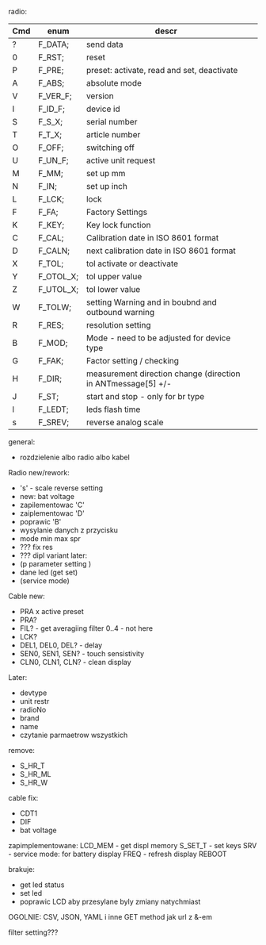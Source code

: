 radio:

| Cmd | enum      | descr                                                        |     |
| --- | --------- | ------------------------------------------------------------ | --- |
| ?   | F_DATA;   | send data                                                    |     |
| 0   | F_RST;    | reset                                                        |     |
| P   | F_PRE;    | preset: activate, read and set, deactivate                   |     |
| A   | F_ABS;    | absolute mode                                                |     |
| V   | F_VER_F;  | version                                                      |     |
| I   | F_ID_F;   | device id                                                    |     |
| S   | F_S_X;    | serial number                                                |     |
| T   | F_T_X;    | article number                                               |     |
| O   | F_OFF;    | switching off                                                |     |
| U   | F_UN_F;   | active unit request                                          |     |
| M   | F_MM;     | set up mm                                                    |     |
| N   | F_IN;     | set up inch                                                  |     |
| L   | F_LCK;    | lock                                                         |     |
| F   | F_FA;     | Factory Settings                                             |     |
| K   | F_KEY;    | Key lock function                                            |     |
| C   | F_CAL;    | Calibration date in ISO 8601 format                          |     |
| D   | F_CALN;   | next calibration date in ISO 8601 format                     |     |
| X   | F_TOL;    | tol activate or deactivate                                   |     |
| Y   | F_OTOL_X; | tol upper value                                              |     |
| Z   | F_UTOL_X; | tol lower value                                              |     |
| W   | F_TOLW;   | setting Warning and in boubnd and outbound warning           |     |
| R   | F_RES;    | resolution setting                                           |     |
| B   | F_MOD;    | Mode - need to be adjusted for device type                   |     |
| G   | F_FAK;    | Factor setting / checking                                    |     |
| H   | F_DIR;    | measurement direction change (direction in ANTmessage[5] +/- |     |
| J   | F_ST;     | start and stop - only for br type                            |     |
| l   | F_LEDT;   | leds flash time                                              |     |
| s   | F_SREV;   | reverse analog scale                                         |     |

general:
- rozdzielenie albo radio albo kabel

Radio new/rework:
- 's' - scale reverse setting
- new: bat voltage
- zapilementowac 'C'
- zaiplementowac 'D'
- poprawic 'B'
- wysylanie danych z przycisku
- mode min max spr
- ??? fix res
- ??? dipl variant
later:
- (p parameter setting )
- dane led (get set)
- (service mode)

Cable new:
- PRA x active preset
- PRA?
- FIL? - get averagiing filter 0..4 - not here
- LCK?
- DEL1, DEL0, DEL? - delay 
- SEN0, SEN1, SEN? - touch sensistivity
- CLN0, CLN1, CLN? - clean display

Later:
- devtype
- unit restr
- radioNo
- brand
- name
- czytanie parmaetrow wszystkich

remove:
- S_HR_T
- S_HR_ML
- S_HR_W

cable fix:
- CDT1
- DIF
- bat voltage

zapimplementowane:
LCD_MEM - get displ memory
S_SET_T - set keys
SRV - service mode: for battery display 
FREQ - refresh display
REBOOT

brakuje:
- get led status
- set led
- poprawic LCD aby przesylane byly zmiany natychmiast


OGOLNIE:
CSV, JSON, YAML i inne
GET method jak url z &-em


filter setting???